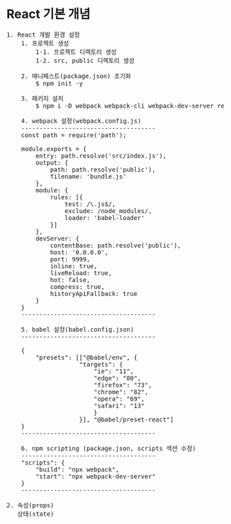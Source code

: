 # React 기본 개념

<pre>
1. React 개발 환경 설정
    1. 프로젝트 생성
        1-1. 프로젝트 디렉토리 생성
        1-2. src, public 디렉토리 생성

    2. 매니페스트(package.json) 초기화
        $ npm init -y

    3. 패키지 설치
        $ npm i -D webpack webpack-cli webpack-dev-server react react-dom @babel/core babel-loader @babel/preset-env @babel/preset-react
        
    4. webpack 설정(webpack.config.js)
    -------------------------------------
    const path = require('path');

    module.exports = {
        entry: path.resolve('src/index.js'),
        output: {
            path: path.resolve('public'),
            filename: 'bundle.js'
        },
        module: {
            rules: [{
                test: /\.js$/,
                exclude: /node_modules/,
                loader: 'babel-loader'
            }]
        },
        devServer: {
            contentBase: path.resolve('public'),
            host: '0.0.0.0',
            port: 9999,
            inline: true,
            liveReload: true,
            hot: false,
            compress: true,
            historyApiFallback: true
        }
    }
    -------------------------------------

    5. babel 설정(babel.config.json)
    -------------------------------------

    {
        "presets": [["@babel/env", {
                    "targets": {
                        "ie": "11",
                        "edge": "80",
                        "firefox": "73",
                        "chrome": "82",
                        "opera": "69",
                        "safari": "13"
                        }
                    }], "@babel/preset-react"]
    }
    -------------------------------------

    6. npm scripting (package.json, scripts 섹션 수정)
    -------------------------------------
    "scripts": {
        "build": "npx webpack",
        "start": "npx webpack-dev-server"
    }
    -------------------------------------

2. 속성(props)
   상태(state)
</pre>